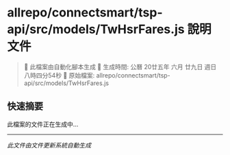 # allrepo/connectsmart/tsp-api/src/models/TwHsrFares.js 說明文件

> 🚧 此檔案由自動化腳本生成
> 📅 生成時間: 公曆 20廿五年 六月 廿九日 週日 八時四分54秒
> 📂 原始檔案: allrepo/connectsmart/tsp-api/src/models/TwHsrFares.js

## 快速摘要
此檔案的文件正在生成中...

<!-- 實際使用時，這裡會是 Claude Code 生成的完整文件內容 -->

---
*此文件由文件更新系統自動生成*
